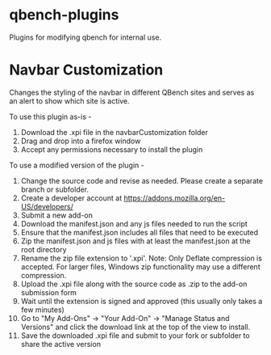 # qbench-plugins
Plugins for modifying qbench for internal use.


# Navbar Customization
Changes the styling of the navbar in different QBench sites and serves as an alert to show which site is active.

To use this plugin as-is - 
1) Download the .xpi file in the navbarCustomization folder
2) Drag and drop into a firefox window
3) Accept any permissions necessary to install the plugin

To use a modified version of the plugin -
1) Change the source code and revise as needed. Please create a separate branch or subfolder.
2) Create a developer account at https://addons.mozilla.org/en-US/developers/
3) Submit a new add-on
4) Download the manifest.json and any js files needed to run the script
5) Ensure that the manifest.json includes all files that need to be executed
6) Zip the manifest.json and js files with at least the manifest.json at the root directory
7) Rename the zip file extension to '.xpi'. Note: Only Deflate compression is accepted. For larger files, Windows zip functionality may use a different compression.
8) Upload the .xpi file along with the source code as .zip to the add-on submission form
9) Wait until the extension is signed and approved (this usually only takes a few minutes)
10) Go to "My Add-Ons" -> "Your Add-On" -> "Manage Status and Versions" and click the download link at the top of the view to install.
11) Save the downloaded .xpi file and submit to your fork or subfolder to share the active version